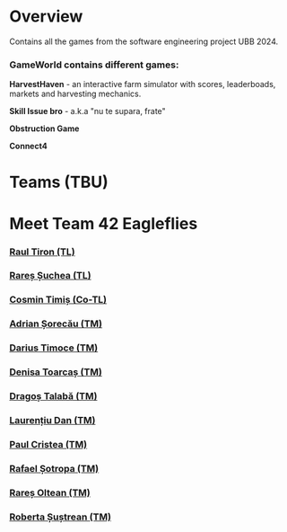 # Overview
Contains all the games from the software engineering project UBB 2024.

### GameWorld contains different games: 

**HarvestHaven** - an interactive farm simulator with scores, leaderboads, markets and harvesting mechanics.

**Skill Issue bro** - a.k.a "nu te supara, frate"

**Obstruction Game**

**Connect4**

# Teams (TBU)

# Meet Team 42 Eagleflies
### [Raul Tiron (TL)](https://github.com/PotatoOverlord22)
### [Rareș Șuchea (TL)](https://github.com/Rares1707)
### [Cosmin Timiș (Co-TL)](https://github.com/cosmintimis)
### [Adrian Șorecău (TM)](https://github.com/sorecauadrian)
### [Darius Timoce (TM)](https://github.com/MadeOfDye)
### [Denisa Toarcaș (TM)](https://github.com/DenisaToarcas)
### [Dragoș Talabă (TM)](https://github.com/tlbdrgs)
### [Laurențiu Dan (TM)](https://github.com/DanLaurentiu1)
### [Paul Cristea (TM)](https://github.com/Paul19cris)
### [Rafael Șotropa (TM)](https://github.com/SotropaRafael9)
### [Rareș Oltean (TM)](https://github.com/ORares13)
### [Roberta Șuștrean (TM)](https://github.com/betina17)
